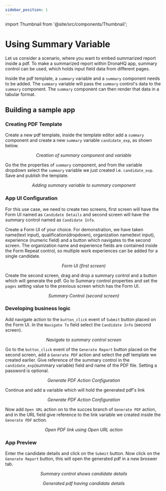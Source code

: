 ```yaml
---
sidebar_position: 1
---
```


import Thumbnail from '@site/src/components/Thumbnail';

# Using Summary Variable

Let us consider a scenario, where you want to embed summarized report inside a pdf. To make a summarized report within DronaHQ app, summary control can be used, which holds input field data from different pages. 

Inside the pdf template, a `summary` variable and a `summary` component needs to be added. The `summary` variable will pass the `summary` control's data to the `summary` component. The `summary` component can then render that data in a tabular format.

## Building a sample app

### Creating PDF Template

Create a new pdf template, inside the template editor add a `summary` component and create a new `summary` variable `candidate_exp`, as shown below.

<figure>
  <Thumbnail src="/img/pdf-creator-concepts/using-summary-variables/pdf-editor-summary-variable.png" alt="Creation of summary component and variable" />
  <figcaption align='center'><i>Creation of summary component and variable</i></figcaption>
</figure>

Go the the properties of `summary` component, and from the variable dropdown select the `summary` variable we just created i.e. `candidate_exp`. Save and publish the template.

<figure>
  <Thumbnail src="/img/pdf-creator-concepts/using-summary-variables/pdf-editor-summary-configuration.png" alt="Adding summary variable to summary component" />
  <figcaption align='center'><i>Adding summary variable to summary component</i></figcaption>
</figure>

### App UI Configuration

For this use case, we need to create two screens, first screen will have the Form UI named as `Candidate Details` and second screen will have the summary control named as `Candidate Info`.

Create a Form UI of your choice. For demonstration, we have taken name(text input), qualification(dropdown), organization name(text input), experience (numeric field) and a button which navigates to the second screen. The organization name and experience fields are contained inside the Form Repeat control, so multiple work experiences can be added for a single candidate.

<figure>
  <Thumbnail src="/img/pdf-creator-concepts/using-summary-variables/app-setup-candidate-form.png" alt="Form UI" />
  <figcaption align='center'><i>Form UI (first screen)</i></figcaption>
</figure>

Create the second screen, drag and drop a summary control and a button which will generate the pdf. Go to Summary control properties and set the `pages` setting value to the previous screen which has the Form UI.

<figure>
  <Thumbnail src="/img/pdf-creator-concepts/using-summary-variables/app-setup-summary-control.png" alt="Summary Control" />
  <figcaption align='center'><i>Summary Control (second screen)</i></figcaption>
</figure>

### Developing business logic

Add navigate action to the `button_click` event of `Submit` button placed on the Form UI. In the `Navigate To` field select the `Candidate Info` (second screen).

<figure>
  <Thumbnail src="/img/pdf-creator-concepts/using-summary-variables/navigate-action-configuration.png" alt="Navigate to summary control screen" />
  <figcaption align='center'><i>Navigate to summary control screen</i></figcaption>
</figure>

Go to the `button_click` event of the `Generate Report` button placed on the second screen, add a `Generate PDF` action and select the pdf template we created earlier. Give reference of the summary control in the `candidate_exp`(summary variable) field and name of the PDF file. Setting a password is optional. 

<figure>
  <Thumbnail src="/img/pdf-creator-concepts/using-summary-variables/generate-pdf-action-configuration.png" alt="Generate PDF Action Configuration" />
  <figcaption align='center'><i>Generate PDF Action Configuration</i></figcaption>
</figure>

Continue and add a variable which will hold the generated pdf's link

<figure>
  <Thumbnail src="/img/pdf-creator-concepts/using-summary-variables/generate-pdf-link-variable.png" alt="Generate PDF Action Configuration" />
  <figcaption align='center'><i>Generate PDF Action Configuration</i></figcaption>
</figure>

Now add `Open URL` action on to the succes branch of `Generate PDF` action, and in the URL field give reference to the link variable we created inside the `Generate PDF` action.

<figure>
  <Thumbnail src="/img/pdf-creator-concepts/using-summary-variables/open-url-action-configuration.png" alt="Open PDF Link using Open URL action" />
  <figcaption align='center'><i>Open PDF link using Open URL action</i></figcaption>
</figure>

### App Preview

Enter the candidate details and click on the `Submit` button. Now click on the `Generate Report` button, this will open the generated pdf in a new broswer tab.

<figure>
  <Thumbnail src="/img/pdf-creator-concepts/using-summary-variables/app-preview.png" alt="Summary control shows candidate details" />
  <figcaption align='center'><i>Summary control shows candidate details</i></figcaption>
</figure>

<figure>
  <Thumbnail src="/img/pdf-creator-concepts/using-summary-variables/generated-pdf-report.png" alt="Generated pdf" />
  <figcaption align='center'><i>Generated pdf having candidate details</i></figcaption>
</figure>

